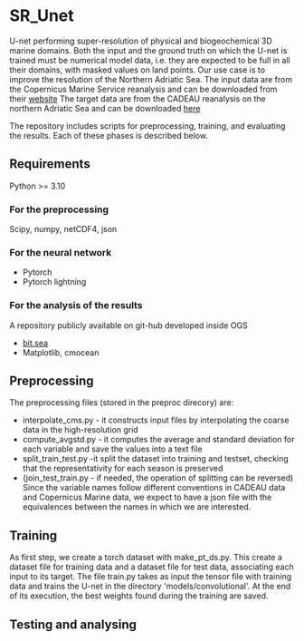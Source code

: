 # SR_Unet
U-net performing super-resolution of physical and biogeochemical 3D marine domains.
Both the input and the ground truth on which the U-net is trained must be numerical
model data, i.e. they are expected to be full in all their domains, with masked values
on land points.
Our use case is to improve the resolution of the Northern Adriatic Sea.
The input data are from the Copernicus Marine Service reanalysis and can be downloaded from their
[website](https://data.marine.copernicus.eu/products?facets=areas%7EMediterranean+Sea)
The target data are from the CADEAU reanalysis on the northern Adriatic Sea and can be downloaded
[here](https://zenodo.org/records/14046956)

The repository includes scripts for preprocessing, training, and evaluating the results.
Each of these phases is described below.

## Requirements
Python >= 3.10

### For the preprocessing
Scipy, numpy, netCDF4, json


### For the neural network
* Pytorch
* Pytorch lightning

### For the analysis of the results
A repository publicly available on git-hub developed inside OGS
* [bit.sea](https://github.com/inogs/bit.sea)
* Matplotlib, cmocean

## Preprocessing
The preprocessing files (stored in the preproc direcory) are:
 * interpolate_cms.py - it constructs input files by interpolating the coarse data in the high-resolution grid
 * compute_avgstd.py - it computes the average and standard deviation for each variable and save the values into a text file
 * split_train_test.py -it split the dataset into training and testset, checking that the representativity for each season is preserved
 * (join_test_train.py - if needed, the operation of splitting can be reversed)
 Since the variable names follow different conventions in CADEAU data and Copernicus Marine data, we expect to have a
 json file with the equivalences between the names in which we are interested.

## Training
As first step, we create a torch dataset with make_pt_ds.py. This create a dataset file for training data and a dataset
file for test data, associating each input to its target.
The file train.py takes as input the tensor file with training data and trains the U-net in the directory 'models/convolutional'.
At the end of its execution, the best weights found during the training are saved.


## Testing and analysing
